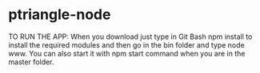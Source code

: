 # ptriangle-node
TO RUN THE APP: When you download just type in Git Bash npm install to install the required modules and then go in the bin folder and type node www.
You can also start it with npm start command when you are in the master folder.
